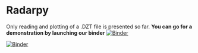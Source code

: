 # Radarpy

Only reading and plotting of a .DZT file is presented so far. **You can go for a demonstration by launching our binder**
[![Binder](https://mybinder.org/badge_logo.svg)](https://mybinder.org/v2/gh/viictorjs/Radarpy/master)

[![Binder](https://mybinder.org/badge_logo.svg)](https://mybinder.org/v2/gh/viictorjs/Radarpy/master/?filepath=Notebooks%2F0-Radarpy.ipynb)
